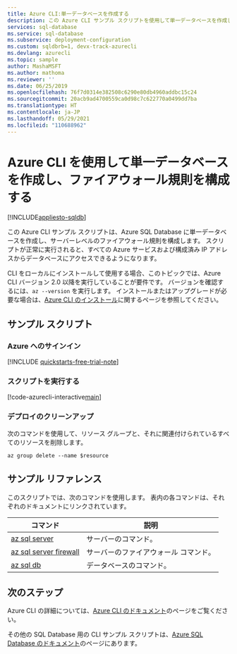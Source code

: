 ```yaml
---
title: Azure CLI:単一データベースを作成する
description: この Azure CLI サンプル スクリプトを使用して単一データベースを作成します。
services: sql-database
ms.service: sql-database
ms.subservice: deployment-configuration
ms.custom: sqldbrb=1, devx-track-azurecli
ms.devlang: azurecli
ms.topic: sample
author: MashaMSFT
ms.author: mathoma
ms.reviewer: ''
ms.date: 06/25/2019
ms.openlocfilehash: 76f7d0314e382508c6290e80db4960addbc15c24
ms.sourcegitcommit: 20acb9ad4700559ca0d98c7c622770a0499dd7ba
ms.translationtype: HT
ms.contentlocale: ja-JP
ms.lasthandoff: 05/29/2021
ms.locfileid: "110688962"
---
```

# <a name="use-the-azure-cli-to-create-a-single-database-and-configure-a-firewall-rule"></a>Azure CLI を使用して単一データベースを作成し、ファイアウォール規則を構成する

[!INCLUDE[appliesto-sqldb](../../includes/appliesto-sqldb.md)]

この Azure CLI サンプル スクリプトは、Azure SQL Database に単一データベースを作成し、サーバーレベルのファイアウォール規則を構成します。 スクリプトが正常に実行されると、すべての Azure サービスおよび構成済み IP アドレスからデータベースにアクセスできるようになります。

CLI をローカルにインストールして使用する場合、このトピックでは、Azure CLI バージョン 2.0 以降を実行していることが要件です。 バージョンを確認するには、`az --version` を実行します。 インストールまたはアップグレードが必要な場合は、[Azure CLI のインストール]( /cli/azure/install-azure-cli)に関するページを参照してください。

## <a name="sample-script"></a>サンプル スクリプト

### <a name="sign-in-to-azure"></a>Azure へのサインイン

[!INCLUDE [quickstarts-free-trial-note](../../../../includes/quickstarts-free-trial-note.md)]

### <a name="run-the-script"></a>スクリプトを実行する

[!code-azurecli-interactive[main](../../../../cli_scripts/sql-database/create-and-configure-database/create-and-configure-database.sh "Create SQL Database")]

### <a name="clean-up-deployment"></a>デプロイのクリーンアップ

次のコマンドを使用して、リソース グループと、それに関連付けられているすべてのリソースを削除します。

```azurecli-interactive
az group delete --name $resource
```

## <a name="sample-reference"></a>サンプル リファレンス

このスクリプトでは、次のコマンドを使用します。 表内の各コマンドは、それぞれのドキュメントにリンクされています。

| コマンド | 説明 |
|---|---|
| [az sql server](/cli/azure/sql/server#az_sql_server_create) | サーバーのコマンド。 |
| [az sql server firewall](/cli/azure/sql/server/firewall-rule#az_sql_server_firewall_rule_create) | サーバーのファイアウォール コマンド。 |
| [az sql db](/cli/azure/sql/db#az_sql_db_create) | データベースのコマンド。 |

## <a name="next-steps"></a>次のステップ

Azure CLI の詳細については、[Azure CLI のドキュメント](/cli/azure)のページをご覧ください。

その他の SQL Database 用の CLI サンプル スクリプトは、[Azure SQL Database のドキュメント](../az-cli-script-samples-content-guide.md)のページにあります。
